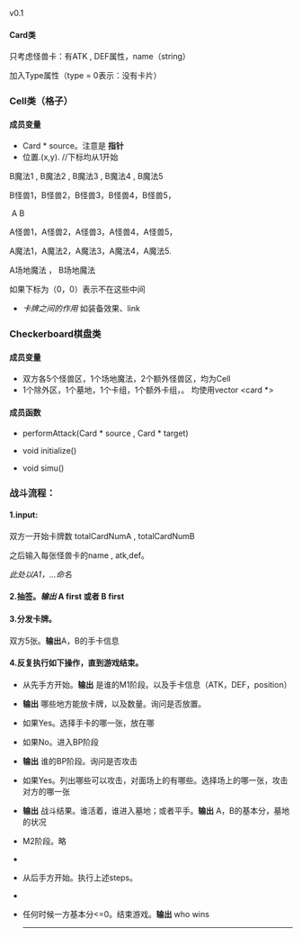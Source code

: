 v0.1

#### Card类

只考虑怪兽卡：有ATK , DEF属性，name（string）

加入Type属性（type = 0表示：没有卡片）



### Cell类（格子）

#### 成员变量

- Card * source。注意是 **指针** 
- 位置.(x,y). //下标均从1开始

B魔法1 , B魔法2 , B魔法3 , B魔法4 , B魔法5

B怪兽1，B怪兽2，B怪兽3，B怪兽4，B怪兽5，

​              A                        B

A怪兽1，A怪兽2，A怪兽3，A怪兽4，A怪兽5，

A魔法1，A魔法2，A魔法3，A魔法4，A魔法5.

A场地魔法 ， B场地魔法





如果下标为（0，0）表示不在这些中间



- *卡牌之间的作用* 如装备效果、link



### Checkerboard棋盘类

#### 成员变量

- 双方各5个怪兽区，1个场地魔法，2个额外怪兽区，均为Cell
- 1个除外区，1个墓地，1个卡组，1个额外卡组，。 均使用vector <card *>

#### 成员函数

- performAttack(Card * source , Card * target)
- void initialize()

- void simu()



### 战斗流程：

#### 1.input:

双方一开始卡牌数 totalCardNumA , totalCardNumB

之后输入每张怪兽卡的name , atk,def。

*此处以A1，…命名*

#### 2.抽签。***输出*** A first 或者 B first

#### 3.分发卡牌。

双方5张。**输出**A，B的手卡信息

#### 4.反复执行如下操作，直到游戏结束。

- 从先手方开始。**输出** 是谁的M1阶段。以及手卡信息（ATK，DEF，position）

- **输出** 哪些地方能放卡牌，以及数量。询问是否放置。

-  如果Yes。选择手卡的哪一张，放在哪

- 如果No。进入BP阶段

- **输出** 谁的BP阶段。询问是否攻击

- 如果Yes。列出哪些可以攻击，对面场上的有哪些。选择场上的哪一张，攻击对方的哪一张

- **输出** 战斗结果。谁活着，谁进入墓地；或者平手。**输出** A，B的基本分，墓地的状况

- M2阶段。略

- 

- 从后手方开始。执行上述steps。

- 

- 任何时候一方基本分<=0。结束游戏。**输出** who wins

  ****

